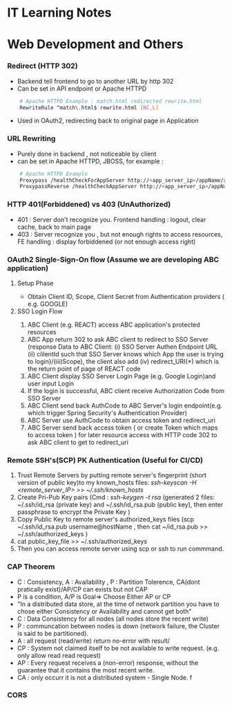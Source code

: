 # IT Learning Notes

# Web Development and Others

### Redirect (HTTP 302) 
- Backend tell frontend to go to another URL by http 302
- Can be set in API endpoint or Apache HTTPD 
```bash
    # Apache HTTPD Example : match.html redirected rewrite.html
	RewriteRule ^match\.html$ rewrite.html [NC,L] 
```
- Used in OAuth2, redirecting back to original page in Application 

### URL Rewriting 
- Purely done in backend , not noticeable by client
- can be set in Apache HTTPD, JBOSS, for example : 

```bash
	# Apache HTTPD Example 
	Proxypass /healthCheckForAppServer http://<app_server_ip>/appName/api/doHealthCheck
	ProxypassReverse /healthCheckAppServer http://<app_server_ip>/appName/api/doHealthCheck
```


### HTTP 401(Forbiddened) vs 403 (UnAuthorized)
- 401 : Server don't recognize you. Frontend handling : logout, clear cache, back to main page 
- 403 : Server recognize you , but not enough rights to access resources, FE handling : display forbiddened (or not enough access right)


### OAuth2 Single-Sign-On flow (Assume we are developing ABC application)

<ol>
  <li>Setup Phase</li>
  <ul>
	<li>Obtain Client ID, Scope, Client Secret from Authentication providers ( e.g. GOOGLE)</li>
  </ul>
  <li>SSO Login Flow</li>
  <ol>
	<li>ABC Client (e.g. REACT) access ABC application's protected resources</li>
	<li>ABC App return 302 to ask ABC client to redirect to SSO Server (response Data to ABC Client: (i) SSO Server Authen Endpoint URL (ii) clilentId such that SSO Server knows which App the user is trying to login}/(iii)Scope), the client also add (iv) redirect_URI(*) which is the return point of page of REACT code</li>	
	<li>ABC Client display SSO Server Login Page (e.g. Google Login)and user input Login </li>
	<li>If the login is successful, ABC client receive Authorization Code from SSO Server</li>
	<li>ABC Client send back AuthCode to ABC Server's login endpoint(e.g. which trigger Spring Security's Authentication Provider)</li>
	<li>ABC Server use AuthCode to obtain access token and redirect_uri </li>
	<li>ABC Server send back access token ( or create Token which maps to access token ) for later resource access with HTTP code 302 to ask ABC client to get to redirect_uri</li>
    </ol>
</ol>

### Remote SSH's(SCP) PK Authentication (Useful for CI/CD) 
1. Trust Remote Servers by putting remote server's fingerprint (short version of public key)to my known_hosts files: *ssh-keyscan -H <remote_server_IP> >> ~/.ssh/known_hosts* 
2. Create Pri-Pub Key pairs (Cmd : *ssh-keygen -t rsa* (generated 2 files: ~/.ssh/id_rsa (private key) and ~/.ssh/id_rsa.pub (public key), then enter passphrase to encrypt the Private Key ) 
3. Copy Public Key to remote server's authorized_keys files (scp ~/.ssh/id_rsa.pub username@hostName , then cat ~/id_rsa.pub >> ~/.ssh/authorized_keys )
4. cat public_key_file >> ~/.ssh/authorized_keys 
5. Then you can access remote server using scp or ssh to run commmand.

### CAP Theorem 
- C : Consistency, A : Availability , P : Partition Tolerence, CA(dont pratically exist)/AP/CP can exists but not CAP
- P is a condition, A/P is Goal=> Choose Either AP or CP 
- "In a distributed data store, at the time of network partition you have to chose either Consistency or Availability and cannot get both"
- C : Data Consistency for all nodes (all nodes store the recent write)
- P : communcation between nodes is down (network failure, the Cluster is said to be partitioned). 
- A : all request (read/write) return no-error with result/
- CP : System not claimed itself to be not available to write request. (e.g. only allow read read request)
- AP : Every request receives a (non-error) response, without the guarantee that it contains the most recent write.
- CA : only occurr it is not a distributed system - Single Node.
f

### CORS 



 





